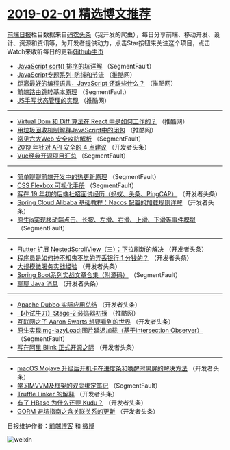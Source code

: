 # [2019-02-01 精选博文推荐](https://toutiao.qdkfweb.cn/date/2019/02/01)

[前端日报](https://qdkfweb.cn/c/news)栏目数据来自[码农头条](https://toutiao.qdkfweb.cn/)（我开发的爬虫），每日分享前端、移动开发、设计、资源和资讯等，为开发者提供动力，点击Star按钮来关注这个项目，点击Watch来收听每日的更新[Github主页](https://github.com/kujian/frontendDaily)
* [JavaScript sort() 排序的坑详解](https://toutiao.qdkfweb.cn/99802.html) （SegmentFault）
* [JavaScript专题系列-防抖和节流](https://toutiao.qdkfweb.cn/99865.html) （推酷网）
* [距离最好的编程语言，JavaScript 还缺些什么？](https://toutiao.qdkfweb.cn/99871.html) （推酷网）
* [前端路由跳转基本原理](https://toutiao.qdkfweb.cn/99785.html) （SegmentFault）
* [JS手写状态管理的实现](https://toutiao.qdkfweb.cn/99867.html) （推酷网）

***
* [Virtual Dom 和 Diff 算法在 React 中是如何工作的？](https://toutiao.qdkfweb.cn/99868.html) （推酷网）
* [用垃圾回收机制解释JavaScript中的闭包](https://toutiao.qdkfweb.cn/99864.html) （推酷网）
* [常见六大Web 安全攻防解析](https://toutiao.qdkfweb.cn/99786.html) （SegmentFault）
* [2019 年针对 API 安全的 4 点建议](https://toutiao.qdkfweb.cn/99808.html) （开发者头条）
* [Vue经典开源项目汇总](https://toutiao.qdkfweb.cn/99787.html) （SegmentFault）

***
* [简单聊聊前端开发中的热更新原理](https://toutiao.qdkfweb.cn/99788.html) （SegmentFault）
* [CSS Flexbox 可视化手册](https://toutiao.qdkfweb.cn/99789.html) （SegmentFault）
* [写在 19 年初的后端社招面试经历（蚂蚁、头条、PingCAP）](https://toutiao.qdkfweb.cn/99805.html) （开发者头条）
* [Spring Cloud Alibaba 基础教程：Nacos 配置的加载规则详解](https://toutiao.qdkfweb.cn/99816.html) （开发者头条）
* [原生js实现移动端点击、长按、左滑、右滑、上滑、下滑等事件模拟](https://toutiao.qdkfweb.cn/99795.html) （SegmentFault）

***
* [Flutter 扩展 NestedScrollView（三）：下拉刷新的解决](https://toutiao.qdkfweb.cn/99827.html) （开发者头条）
* [程序员是如何神不知鬼不觉的弄丢银行 1 分钱的？](https://toutiao.qdkfweb.cn/99806.html) （开发者头条）
* [大规模微服务实战经验](https://toutiao.qdkfweb.cn/99817.html) （开发者头条）
* [Spring Boot系列实战文章合集（附源码）](https://toutiao.qdkfweb.cn/99796.html) （SegmentFault）
* [聊聊 Java 消息](https://toutiao.qdkfweb.cn/99828.html) （开发者头条）

***
* [Apache Dubbo 实际应用总结](https://toutiao.qdkfweb.cn/99807.html) （开发者头条）
* [【小试牛刀】Stage-2 装饰器初探](https://toutiao.qdkfweb.cn/99866.html) （推酷网）
* [互联网之子 Aaron Swarts 想要看到的世界](https://toutiao.qdkfweb.cn/99818.html) （开发者头条）
* [原生实现img-lazyLoad:图片延迟加载（基于intersection Observer）](https://toutiao.qdkfweb.cn/99797.html) （SegmentFault）
* [写在阿里 Blink 正式开源之际](https://toutiao.qdkfweb.cn/99830.html) （开发者头条）

***
* [macOS Mojave 升级后开机卡在进度条和唤醒时黑屏的解决方法](https://toutiao.qdkfweb.cn/99819.html) （开发者头条）
* [学习MVVM及框架的双向绑定笔记](https://toutiao.qdkfweb.cn/99798.html) （SegmentFault）
* [Truffle Linker 的解释](https://toutiao.qdkfweb.cn/99831.html) （开发者头条）
* [有了 HBase 为什么还要 Kudu？](https://toutiao.qdkfweb.cn/99809.html) （开发者头条）
* [GORM 避坑指南之含关联关系的更新](https://toutiao.qdkfweb.cn/99820.html) （开发者头条）

日报维护作者：[前端博客](https://qdkfweb.cn/) 和 [微博](https://qdkfweb.cn/go/weibo)

![weixin](https://user-images.githubusercontent.com/3055447/38468989-651132ac-3b80-11e8-8e6b-15122322a9d7.png)